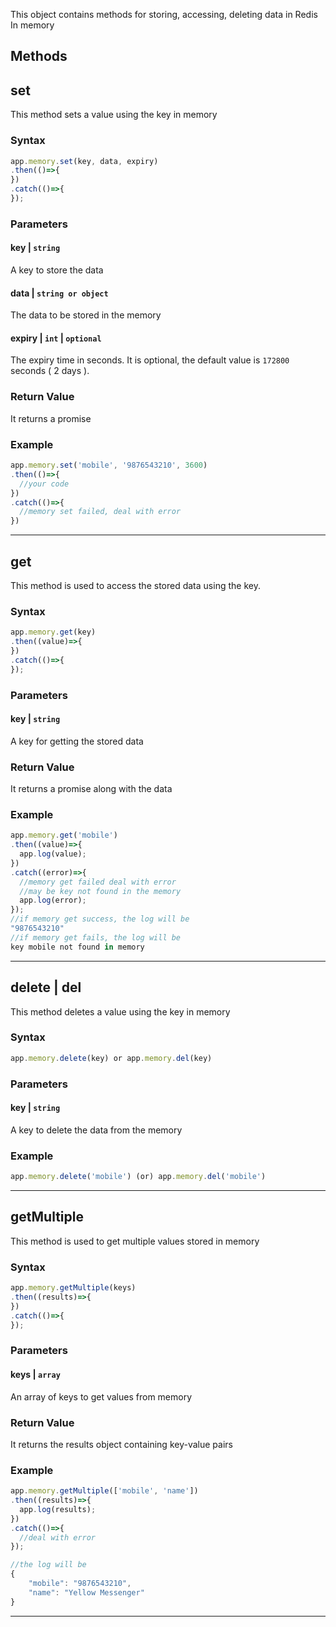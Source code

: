 
This object contains methods for storing, accessing, deleting data in
Redis In memory

 
## Methods

## set

This method sets a value using the key in memory

### Syntax

 

 

``` js
app.memory.set(key, data, expiry)
.then(()=>{
})
.catch(()=>{
});
```

 

 

### Parameters

#### key \| `string`

A key to store the data

#### data \| `string or object`

The data to be stored in the memory

#### expiry \| `int` \| `optional`

The expiry time in seconds. It is optional, the default value is
`172800` seconds ( 2 days ).

### Return Value

It returns a promise

### Example

 

 

``` js
app.memory.set('mobile', '9876543210', 3600)
.then(()=>{
  //your code
})
.catch(()=>{
  //memory set failed, deal with error
})
```

 

 

------------------------------------------------------------------------

## get

This method is used to access the stored data using the key.

### Syntax

 

 

``` js
app.memory.get(key)
.then((value)=>{
})
.catch(()=>{
});
```

 

 

### Parameters

#### key \| `string`

A key for getting the stored data

### Return Value

It returns a promise along with the data

### Example

 

 

``` js
app.memory.get('mobile')
.then((value)=>{
  app.log(value);
})
.catch((error)=>{
  //memory get failed deal with error
  //may be key not found in the memory
  app.log(error);
});
//if memory get success, the log will be
"9876543210"
//if memory get fails, the log will be
key mobile not found in memory
```

 

 

------------------------------------------------------------------------

## delete \| del

This method deletes a value using the key in memory

### Syntax

 

 

``` js
app.memory.delete(key) or app.memory.del(key)
```

 

 

### Parameters

#### key \| `string`

A key to delete the data from the memory

### Example

 

 

``` js
app.memory.delete('mobile') (or) app.memory.del('mobile')
```

 

 

------------------------------------------------------------------------

## getMultiple

This method is used to get multiple values stored in memory

### Syntax

 

 

``` js
app.memory.getMultiple(keys)
.then((results)=>{
})
.catch(()=>{
});
```

 

 

### Parameters

#### keys \| `array`

An array of keys to get values from memory

### Return Value

It returns the results object containing key-value pairs

### Example

 

 

``` js
app.memory.getMultiple(['mobile', 'name'])
.then((results)=>{
  app.log(results);
})
.catch(()=>{
  //deal with error
});

//the log will be
{
    "mobile": "9876543210",
    "name": "Yellow Messenger"
}
```

 

 

------------------------------------------------------------------------
